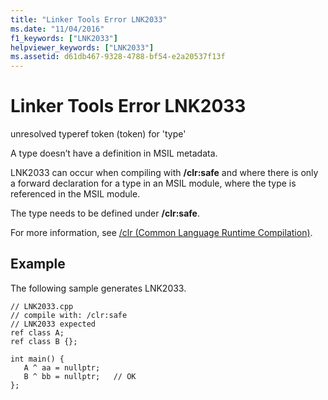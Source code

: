 ```yaml
---
title: "Linker Tools Error LNK2033"
ms.date: "11/04/2016"
f1_keywords: ["LNK2033"]
helpviewer_keywords: ["LNK2033"]
ms.assetid: d61db467-9328-4788-bf54-e2a20537f13f
---
```

# Linker Tools Error LNK2033

unresolved typeref token (token) for 'type'

A type doesn’t have a definition in MSIL metadata.

LNK2033 can occur when compiling with **/clr:safe** and where there is only a forward declaration for a type in an MSIL module, where the type is referenced in the MSIL module.

The type needs to be defined under **/clr:safe**.

For more information, see [/clr (Common Language Runtime Compilation)](../../build/reference/clr-common-language-runtime-compilation.md).

## Example

The following sample generates LNK2033.

```
// LNK2033.cpp
// compile with: /clr:safe
// LNK2033 expected
ref class A;
ref class B {};

int main() {
   A ^ aa = nullptr;
   B ^ bb = nullptr;   // OK
};
```